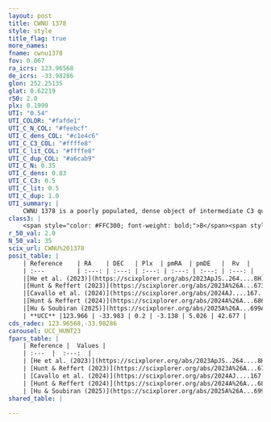 ```yaml
---
layout: post
title: CWNU 1378
style: style
title_flag: true
more_names: 
fname: cwnu1378
fov: 0.067
ra_icrs: 123.96568
de_icrs: -33.98286
glon: 252.25135
glat: 0.62219
r50: 2.0
plx: 0.1999
UTI: "0.54"
UTI_COLOR: "#fafde1"
UTI_C_N_COL: "#feebcf"
UTI_C_dens_COL: "#c1e4c6"
UTI_C_C3_COL: "#ffffe8"
UTI_C_lit_COL: "#ffffe8"
UTI_C_dup_COL: "#a6cab9"
UTI_C_N: 0.35
UTI_C_dens: 0.83
UTI_C_C3: 0.5
UTI_C_lit: 0.5
UTI_C_dup: 1.0
UTI_summary: |
    CWNU 1378 is a poorly populated, dense object of intermediate C3 quality. It was recently reported but it is moderately studied in the literature.
class3: |
    <span style="color: #FFC300; font-weight: bold;">B</span><span style="color: #FFC300; font-weight: bold;">B</span>
r_50_val: 2.0
N_50_val: 35
scix_url: CWNU%201378
posit_table: |
    | Reference    | RA    | DEC   | Plx  | pmRA  | pmDE   |  Rv  |
    | :---         | :---: | :---: | :---: | :---: | :---: | :---: |
    |[He et al. (2023)](https://scixplorer.org/abs/2023ApJS..264....8H) | 123.963 | -33.984 | 0.21 | -3.123 | 5.031 | 42.68 |
    |[Hunt & Reffert (2023)](https://scixplorer.org/abs/2023A%26A...673A.114H) | 123.964 | -33.983 | 0.219 | -3.14 | 5.014 | 42.638 |
    |[Cavallo et al. (2024)](https://scixplorer.org/abs/2024AJ....167...12C) | 123.904 | -33.946 | 0.216 | -- | -- | -- |
    |[Hunt & Reffert (2024)](https://scixplorer.org/abs/2024A%26A...686A..42H) | 123.964 | -33.983 | 0.219 | -3.14 | 5.014 | 42.638 |
    |[Hu & Soubiran (2025)](https://scixplorer.org/abs/2025A%26A...699A.246H) | 123.904 | -33.946 | -- | -- | -- | -- |
    | **UCC** |123.966 | -33.983 | 0.2 | -3.138 | 5.026 | 42.677 | 
cds_radec: 123.96568,-33.98286
carousel: UCC_HUNT23
fpars_table: |
    | Reference |  Values |
    | :---  |  :---:  |
    | [He et al. (2023)](https://scixplorer.org/abs/2023ApJS..264....8H) | `A0=0.55, m-M=12.95, logAge=9.5` |
    | [Hunt & Reffert (2023)](https://scixplorer.org/abs/2023A%26A...673A.114H) | `AV50=0.555, diffAV50=1.878, MOD50=13.003, logAge50=8.982` |
    | [Cavallo et al. (2024)](https://scixplorer.org/abs/2024AJ....167...12C) | `AV50=0.83, dMod50=12.36, logAge50=9.1, [Fe/H]50=-0.34` |
    | [Hunt & Reffert (2024)](https://scixplorer.org/abs/2024A%26A...686A..42H) | `MassJ=265.423` |
    | [Hu & Soubiran (2025)](https://scixplorer.org/abs/2025A%26A...699A.246H) | `MA22=-0.32, MA23f=-0.5, MA23g=-0.69, MZ23=-0.4, MK24=-0.46, MF24=-0.53` |
shared_table: |
    
---
```

